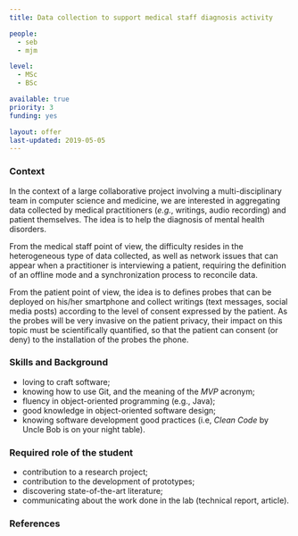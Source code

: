 ```yaml
---
title: Data collection to support medical staff diagnosis activity

people:
  - seb
  - mjm

level:
  - MSc
  - BSc

available: true
priority: 3
funding: yes

layout: offer
last-updated: 2019-05-05
---
```


### Context

In the context of a large collaborative project involving a multi-disciplinary team in computer science and medicine, we are interested in aggregating data collected by medical practitioners (_e.g._, writings, audio recording) and patient themselves. The idea is to help the diagnosis of mental health disorders.

From the medical staff point of view, the difficulty resides in the heterogeneous type of data collected, as well as network issues that can appear when a practitioner is interviewing a patient, requiring the definition of an offline mode and a synchronization process to reconcile data.

From the patient point of view, the idea is to defines probes that can be deployed on his/her smartphone and collect writings (text messages, social media posts) according to the level of consent expressed by the patient. As the probes will be very invasive on the patient privacy, their impact on this topic must be scientifically quantified, so that the patient can consent (or deny) to the installation of the probes the phone.

### Skills and Background

  - loving to craft software;
  - knowing how to use Git, and the meaning of the _MVP_ acronym;
  - fluency in object-oriented programming (e.g., Java);
  - good knowledge in object-oriented software design;
  - knowing software development good practices (i.e, _Clean Code_ by Uncle Bob is on your night table).


### Required role of the student

  - contribution to a research project;
  - contribution to the development of prototypes;
  - discovering state-of-the-art literature;
  - communicating about the work done in the lab (technical report, article).

### References
